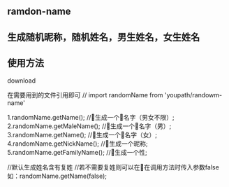 ## ramdon-name ##
## 生成随机昵称，随机姓名，男生姓名，女生姓名 ##

## 使用方法 ##

download

在需要用到的文件引用即可 // import randomName from 'youpath/randowm-name'

1.randomName.getName(); //生成一个名字（男女不限）;
2.randomName.getMaleName(); //生成一个名字（男）;
3.randomName.getName(); //生成一个名字（女）;
4.randomName.getNickName(); //生成一个昵称;
5.randomName.getFamilyName(); //生成一个性;

//默认生成姓名含有复姓
//若不需要复姓则可以在在调用方法时传入参数false  如：randomName.getName(false);